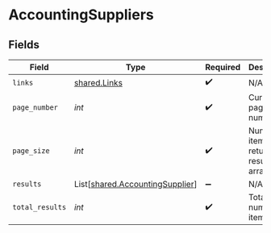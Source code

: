 # AccountingSuppliers


## Fields

| Field                                                                        | Type                                                                         | Required                                                                     | Description                                                                  |
| ---------------------------------------------------------------------------- | ---------------------------------------------------------------------------- | ---------------------------------------------------------------------------- | ---------------------------------------------------------------------------- |
| `links`                                                                      | [shared.Links](../../models/shared/links.md)                                 | :heavy_check_mark:                                                           | N/A                                                                          |
| `page_number`                                                                | *int*                                                                        | :heavy_check_mark:                                                           | Current page number.                                                         |
| `page_size`                                                                  | *int*                                                                        | :heavy_check_mark:                                                           | Number of items to return in results array.                                  |
| `results`                                                                    | List[[shared.AccountingSupplier](../../models/shared/accountingsupplier.md)] | :heavy_minus_sign:                                                           | N/A                                                                          |
| `total_results`                                                              | *int*                                                                        | :heavy_check_mark:                                                           | Total number of items.                                                       |